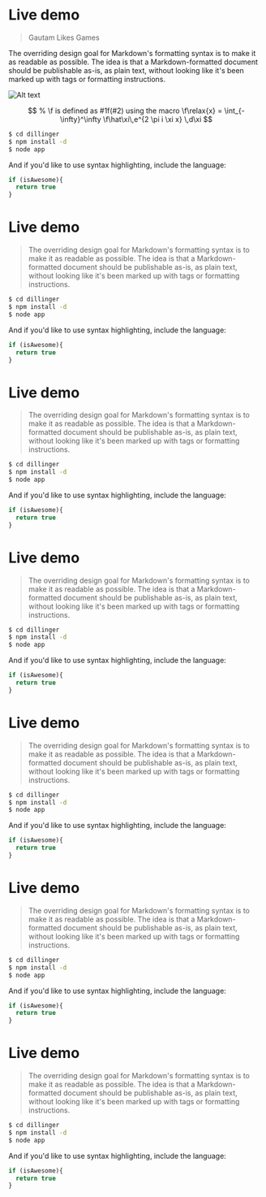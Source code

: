 # Live demo

> Gautam
> Likes
> Games

The overriding design goal for Markdown's
formatting syntax is to make it as readable
as possible. The idea is that a
Markdown-formatted document should be
publishable as-is, as plain text, without
looking like it's been marked up with tags
or formatting instructions.

![Alt text](https://1.bp.blogspot.com/-UtbCoUXaLMU/WC6DFUfmC9I/AAAAAAAAEyo/PuowASHIIVcdOtnh6dbfw-XBr7qp9jRRwCLcB/s1600/github-pages-blog-hosting-service-jekyll.png "a title")

$$
% \f is defined as #1f(#2) using the macro
\f\relax{x} = \int_{-\infty}^\infty
    \f\hat\xi\,e^{2 \pi i \xi x}
    \,d\xi
$$

```sh
$ cd dillinger
$ npm install -d
$ node app
```
And if you'd like to use syntax highlighting, include the language:

```javascript
if (isAwesome){
  return true
}
```
# Live demo

> The overriding design goal for Markdown's
> formatting syntax is to make it as readable
> as possible. The idea is that a
> Markdown-formatted document should be
> publishable as-is, as plain text, without
> looking like it's been marked up with tags
> or formatting instructions.


```sh
$ cd dillinger
$ npm install -d
$ node app
```
And if you'd like to use syntax highlighting, include the language:

```javascript
if (isAwesome){
  return true
}
```

# Live demo

> The overriding design goal for Markdown's
> formatting syntax is to make it as readable
> as possible. The idea is that a
> Markdown-formatted document should be
> publishable as-is, as plain text, without
> looking like it's been marked up with tags
> or formatting instructions.


```sh
$ cd dillinger
$ npm install -d
$ node app
```
And if you'd like to use syntax highlighting, include the language:

```javascript
if (isAwesome){
  return true
}
```

# Live demo

> The overriding design goal for Markdown's
> formatting syntax is to make it as readable
> as possible. The idea is that a
> Markdown-formatted document should be
> publishable as-is, as plain text, without
> looking like it's been marked up with tags
> or formatting instructions.


```sh
$ cd dillinger
$ npm install -d
$ node app
```
And if you'd like to use syntax highlighting, include the language:

```javascript
if (isAwesome){
  return true
}
```

# Live demo

> The overriding design goal for Markdown's
> formatting syntax is to make it as readable
> as possible. The idea is that a
> Markdown-formatted document should be
> publishable as-is, as plain text, without
> looking like it's been marked up with tags
> or formatting instructions.


```sh
$ cd dillinger
$ npm install -d
$ node app
```
And if you'd like to use syntax highlighting, include the language:

```javascript
if (isAwesome){
  return true
}
```

# Live demo

> The overriding design goal for Markdown's
> formatting syntax is to make it as readable
> as possible. The idea is that a
> Markdown-formatted document should be
> publishable as-is, as plain text, without
> looking like it's been marked up with tags
> or formatting instructions.


```sh
$ cd dillinger
$ npm install -d
$ node app
```
And if you'd like to use syntax highlighting, include the language:

```javascript
if (isAwesome){
  return true
}
```

# Live demo

> The overriding design goal for Markdown's
> formatting syntax is to make it as readable
> as possible. The idea is that a
> Markdown-formatted document should be
> publishable as-is, as plain text, without
> looking like it's been marked up with tags
> or formatting instructions.


```sh
$ cd dillinger
$ npm install -d
$ node app
```
And if you'd like to use syntax highlighting, include the language:

```javascript
if (isAwesome){
  return true
}
```